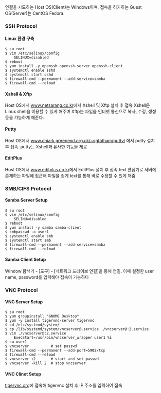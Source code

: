 연결을 시도하는 Host OS(Client)는 Windows이며, 접속을 허가하는 Guest OS(Server)는 CentOS Fedora. 
### SSH Protocol
#### Linux 환경 구축
```shell
$ su root
$ vim /etc/selinux/config
	SELINUX=disabled
$ reboot
$ yum install -y openssh openssh-server openssh-client
$ systemctl enable sshd
$ systemctl start sshd
$ firewall-cmd --permanent --add-service=samba
$ firewall-cmd --reload
```
#### Xshell & Xftp
Host OS에서 <a href="https://www.netsarang.co.kr">www.netsarang.co.kr</a>에서 Xshell 및 Xftp 설치 후 접속
Xshell은 Linux shell을 이용할 수 있게 해주며 Xftp는 파일을 인터넷 통신으로 복사, 수정, 생성 등을 가능하게 해준다.
#### Putty
Host OS에서 <a href="https://www.chiark.greenend.org.uk/~sgtatham/putty/">www.chiark.greenend.org.uk/~sgtatham/putty/</a> 에서 putty 설치 후 접속. 
putty는 Xshell과 유사한 기능을 제공
#### EditPlus
Host OS에서 <a href="https://www.editplus.co.kr">www.editplus.co.kr</a>에서 EditPlus 설치 후 접속
text 편집기로 서버에 존재하는 파일에 접근해 파일을 쉽게 text를 통해 바로 수정할 수 있게 해줌
### SMB/CIFS Protocol
#### Samba Server Setup
```shell
$ su root
$ vim /etc/selinux/config
	SELINU=disabled
$ reboot
$ yum install -y samba samba-client
$ smbpasswd -a user1
$ systemctl enable smb
$ systemctl start smb
$ firewall-cmd --permanent --add-service=samba
$ firewall-cmd --reload
```

#### Samba Client Setup
Window 탐색기 - [도구] - [네트워크 드라이브 연결]을 통해 연결. 이때 설정한 user name, password를 입력해야 접속이 가능하다
### VNC Protocol

#### VNC Server Setup
```shell
$ su root
$ yum groupinstall "GNOME Desktop"
$ yum -y install tigervnc-server tigervnc
$ cd /etc/systemd/system/
$ cp /lib/systemd/system/vncserver@.service ./vncserver@:2.service
$ vim ./vncserver@:2.service
	ExecStart=/usr/bin/vncserver_wrapper user1 %i
$ su user1
$ vncserver          # set passwd
$ firewall-cmd --permanent --add-port=5902/tcp
$ firewall-cmd --reload
$ vncserver :2       # start and set passwd
$ vncserver -kill 2  # stop vncserver
```
#### VNC Clinet Setup
<a href="https://tigervnc.org">tigervnc.org</a>에 접속해 tigervnc 설치 후 IP 주소를 입력하여 접속